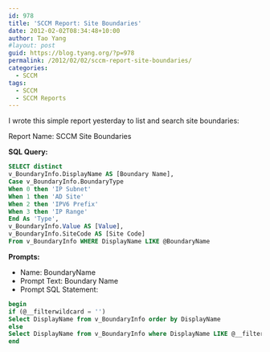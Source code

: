 ```yaml
---
id: 978
title: 'SCCM Report: Site Boundaries'
date: 2012-02-02T08:34:48+10:00
author: Tao Yang
#layout: post
guid: https://blog.tyang.org/?p=978
permalink: /2012/02/02/sccm-report-site-boundaries/
categories:
  - SCCM
tags:
  - SCCM
  - SCCM Reports
---
```

I wrote this simple report yesterday to list and search site boundaries:

Report Name: SCCM Site Boundaries

**SQL Query:**

```sql
SELECT distinct
v_BoundaryInfo.DisplayName AS [Boundary Name],
Case v_BoundaryInfo.BoundaryType
When 0 then 'IP Subnet'
When 1 then 'AD Site'
When 2 then 'IPV6 Prefix'
When 3 then 'IP Range'
End As 'Type',
v_BoundaryInfo.Value AS [Value],
v_BoundaryInfo.SiteCode AS [Site Code]
From v_BoundaryInfo WHERE DisplayName LIKE @BoundaryName
```

**Prompts:**

* Name: BoundaryName
* Prompt Text: Boundary Name
* Prompt SQL Statement:

```sql
begin
if (@__filterwildcard = '')
Select DisplayName from v_BoundaryInfo order by DisplayName
else
Select DisplayName from v_BoundaryInfo where DisplayName LIKE @__filterwildcard order by DisplayName
end
```